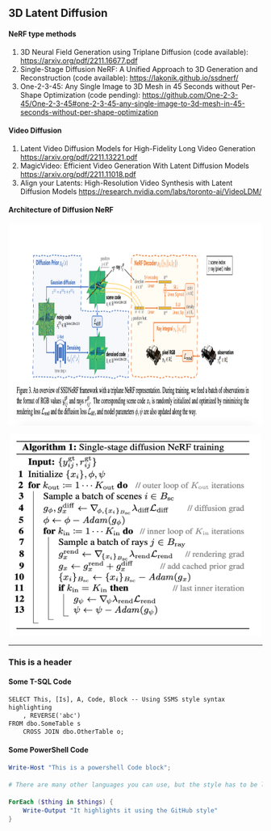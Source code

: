 ## 3D Latent Diffusion

#### NeRF type methods

1. 3D Neural Field Generation using Triplane Diffusion (code available): https://arxiv.org/pdf/2211.16677.pdf
2. Single-Stage Diffusion NeRF: A Unified Approach to 3D Generation and Reconstruction (code available): https://lakonik.github.io/ssdnerf/
3. One-2-3-45: Any Single Image to 3D Mesh in 45 Seconds without Per-Shape Optimization (code pending): https://github.com/One-2-3-45/One-2-3-45#one-2-3-45-any-single-image-to-3d-mesh-in-45-seconds-without-per-shape-optimization


#### Video Diffusion

1. Latent Video Diffusion Models for High-Fidelity Long Video Generation https://arxiv.org/pdf/2211.13221.pdf
2. MagicVideo: Efficient Video Generation With Latent Diffusion Models https://arxiv.org/pdf/2211.11018.pdf
3. Align your Latents: High-Resolution Video Synthesis with Latent Diffusion Models https://research.nvidia.com/labs/toronto-ai/VideoLDM/



#### Architecture of Diffusion NeRF

<p align="center">
 <img src="https://github.com/efzero/PINER/blob/master/networks/Screen%20Shot%202023-07-20%20at%206.26.14%20PM.png" width="1000" height="400">
</p>

<p align="center">
  <img src="https://github.com/efzero/PINER/blob/master/networks/Screen%20Shot%202023-07-20%20at%206.18.26%20PM.png" width="500" height="400">
</p>

---

### This is a header

#### Some T-SQL Code

```tsql
SELECT This, [Is], A, Code, Block -- Using SSMS style syntax highlighting
    , REVERSE('abc')
FROM dbo.SomeTable s
    CROSS JOIN dbo.OtherTable o;
```

#### Some PowerShell Code

```powershell
Write-Host "This is a powershell Code block";

# There are many other languages you can use, but the style has to be loaded first

ForEach ($thing in $things) {
    Write-Output "It highlights it using the GitHub style"
}
```
